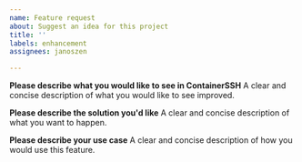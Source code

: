 ```yaml
---
name: Feature request
about: Suggest an idea for this project
title: ''
labels: enhancement
assignees: janoszen

---
```


**Please describe what you would like to see in ContainerSSH**
A clear and concise description of what you would like to see improved.

**Please describe the solution you'd like**
A clear and concise description of what you want to happen.

**Please describe your use case**
A clear and concise description of how you would use this feature.
